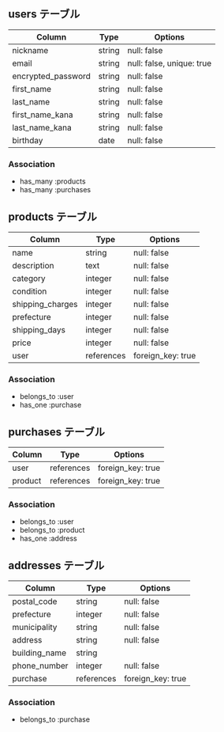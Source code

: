 ## users テーブル

| Column             | Type   | Options                   |
| ------------------ | ------ | ------------------------- |
| nickname           | string | null: false               |
| email              | string | null: false, unique: true |
| encrypted_password | string | null: false               |
| first_name         | string | null: false               |
| last_name          | string | null: false               |
| first_name_kana    | string | null: false               |
| last_name_kana     | string | null: false               |
| birthday           | date   | null: false               |

### Association

- has_many :products
- has_many :purchases


## products テーブル

| Column           | Type       | Options           |
| ---------------- | ---------- | ----------------- |
| name             | string     | null: false       |
| description      | text       | null: false       |
| category         | integer    | null: false       |
| condition        | integer    | null: false       |
| shipping_charges | integer    | null: false       |
| prefecture       | integer    | null: false       |
| shipping_days    | integer    | null: false       |
| price            | integer    | null: false       |
| user             | references | foreign_key: true |

### Association

- belongs_to :user
- has_one :purchase


## purchases テーブル

| Column  | Type       | Options           |
| ------- | ---------- | ----------------- |
| user    | references | foreign_key: true |
| product | references | foreign_key: true |

### Association

- belongs_to :user
- belongs_to :product
- has_one :address


## addresses テーブル

| Column        | Type       | Options           |
| ------------- | ---------- | ----------------- |
| postal_code   | string     | null: false       |
| prefecture    | integer    | null: false       |
| municipality  | string     | null: false       |
| address       | string     | null: false       |
| building_name | string     |                   |
| phone_number  | integer    | null: false       |
| purchase      | references | foreign_key: true |

### Association

- belongs_to :purchase